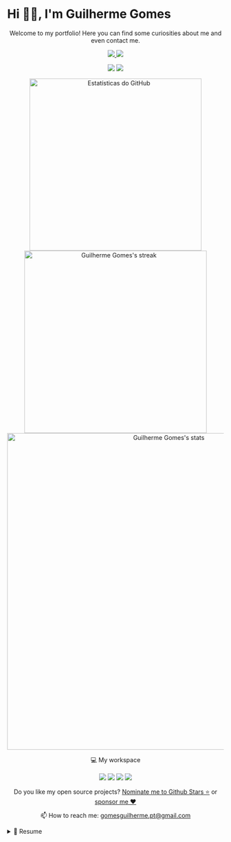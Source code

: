 # Hi 👋🏽, I'm Guilherme Gomes

  <p align="center">
    Welcome to my portfolio! Here you can find some curiosities about me and even contact me.
  </p>

  <!-- \\\\\\\ - SPONSOR & LINKEDIN LINKS - /////// -->
  <p align="center">
    <a href="https://github.com/sponsors/GomesGuilhermePT07">
      <img src="https://img.shields.io/badge/sponsor-30363D?style=for-the-badge&logo=GitHub-Sponsors&logoColor=#white" />        
    </a>
    <a href="https://www.linkedin.com/in/ggom3s/">
      <img src="https://img.shields.io/badge/linkedin-%230077B5.svg?&style=for-the-badge&logo=linkedin&logoColor=white" />
    </a>
  </p>

<!-- \\\\\\\ - PROFILE VIEWS & FOLLOW BUTTON - /////// -->
  <p align="center">
   <img src="https://komarev.com/ghpvc/?username=dev-ggomes&label=PROFILE+VIEWS+%20&color=ff69b4&style=flat&abbreviated=true">
   <img src="https://img.shields.io/github/followers/dev-ggomes?label=Follow&style=social">
  </p>

  <!-- \\\\\\\ CASO ALGUM DÊ ERRO /////// -->
  <!---->
  <p align="center">
    <a href="#">
      <img src="https://github-readme-stats.vercel.app/api?username=dev-ggomes&show_icons=true&theme=tokyonight&count_private=true" alt="Estatísticas do GitHub" style="width: 400px;"/>
      
  <img src="https://github-readme-streak-stats.herokuapp.com/?user=dev-ggomes&theme=dracula" alt="Guilherme Gomes's streak" style="width: 424px;"/>
      
  <img src="https://github-readme-activity-graph.vercel.app/graph?username=dev-ggomes&theme=dracula" alt="Guilherme Gomes's stats" style="width: 46rem;"/>
    </a>
  </p>
  <!---->

<!-- \\\\\\\ - OUTRA MANEIRA DE APRESENTAR OS DADOS - /////// -->
<!--
<p align="center">
  <a href="#">
    <img src="https://github-readme-stats.vercel.app/api/top-langs/?username=dev-ggomes&theme=dracula" alt="Guilherme Gomes's most used languages" style="width: 14rem;"/>
    <img src="https://github-readme-activity-graph.vercel.app/graph?username=dev-ggomes&theme=dracula" alt="Guilherme Gomes's stats" style="width: 38rem;"/>
  </a>
</p>
<!---->

  <p align='center'>
    💻 My workspace<br/><br/>
    <img src="https://img.shields.io/badge/windows-%230078D6.svg?&style=for-the-badge&logo=windows&logoColor=white" />
    <img src="https://img.shields.io/badge/AMD-Ryzen%207%209800%20X3D-%230071C5.svg?&style=for-the-badge&logo=amd&logoColor=white&color=darkorange" />
    <img src="https://img.shields.io/badge/RAM-32GB-%230071C5.svg?&style=for-the-badge&logoColor=white" />
    <img src="https://img.shields.io/badge/nvidia-rtx%204080%20Super-%2376B900.svg?&style=for-the-badge&logo=nvidia&logoColor=white" />
  </p>

  <p align='center'>
    Do you like my open source projects? <a href='https://stars.github.com/nominate/'>Nominate me to Github Stars ⭐</a> or <a href='https://github.com/sponsors/GomesGuilhermePT07'>sponsor me ❤️</a>
  </p>
  
  <p align="center">
    📫 How to reach me: <a href="mailto:gomesguilherme.pt@gmail.com">gomesguilherme.pt@gmail.com</a>
  </p>

  <details>
    <summary>📃 Resume</summary>

  ## 🚀 About me
  
  🔞 18yo.  
  👨🏽‍💻 Coding since 2022!  
  🌍 Portuguese programmer.  
  💡 In love with the idea of improving the tech world.
    
## 🌐 Contacts

  [![YouTube](https://img.shields.io/badge/YouTube-FF0000?style=for-the-badge&logo=youtube&logoColor=white)](https://www.youtube.com/@ggom3s)
  [![Instagram](https://img.shields.io/badge/Instagram-E4405F?style=for-the-badge&logo=instagram&logoColor=white)](https://instagram.com/wg_gom3z)
  [![LinkedIn](https://img.shields.io/badge/LinkedIn-0A66C2?style=for-the-badge&logo=linkedin&logoColor=white)](https://www.linkedin.com/in/ggom3s)  
    
 ## 💻 Languages I use the most
  
  <div style="display: flex; gap: 10px; flex-wrap: wrap;">
    <img src="https://img.shields.io/badge/HTML5-E34F26?style=for-the-badge&logo=html5&logoColor=white" alt="HTML5" />
    <img src="https://img.shields.io/badge/CSS3-1572B6?style=for-the-badge&logo=css3&logoColor=white" alt="CSS3" />
    <img src="https://img.shields.io/badge/JavaScript-F7DF1E?style=for-the-badge&logo=javascript&logoColor=black" alt="JavaScript" />
    <img src="https://img.shields.io/badge/C%2B%2B-00599C?style=for-the-badge&logo=c%2B%2B&logoColor=white" alt="C++" />
    <img src="https://img.shields.io/badge/PHP-777BB4?style=for-the-badge&logo=php&logoColor=white" alt="PHP" />
    <img src="https://img.shields.io/badge/MySQL-005C84?style=for-the-badge&logo=mysql&logoColor=white" alt="MySQL" />
    <img src="https://img.shields.io/badge/Python-FFD43B?style=for-the-badge&logo=python&logoColor=blue" alt="Python" />
  </div>

 <!--
  ## 🗓 Nowadays studying at
  
  <img src="https://img.shields.io/badge/%20Lisboa-000000?style=for-the-badge&logo=42&logoColor=white" alt="42 | Lisboa" />  
 -->

  ## Aplications I use/d
  
  <div style="display: flex; gap: 10px; flex-wrap: wrap;">
    <img src="https://img.shields.io/badge/ClickUp-7B68EE?style=for-the-badge&logo=ClickUp&logoColor=white" alt="ClickUp" />
    <img src="https://img.shields.io/badge/Canva-%2300C4CC.svg?&style=for-the-badge&logo=Canva&logoColor=white" alt="Canva" />
    <img src="https://img.shields.io/badge/Xampp-F37623?style=for-the-badge&logo=xampp&logoColor=white" alt="Xampp" />
    <img src="https://img.shields.io/badge/GitHub-100000?style=for-the-badge&logo=github&logoColor=white" alt="GitHub" />
  </div>

  ## 🖥 Compilers I'm used to work with
  
  <div style="display: flex; gap: 10px; flex-wrap: wrap;">
    <img src="https://img.shields.io/badge/Arduino_IDE-00979D?style=for-the-badge&logo=arduino&logoColor=white" alt="Arduino IDE" />
    <img src="https://img.shields.io/badge/Eclipse-2C2255?style=for-the-badge&logo=eclipse&logoColor=white" alt="Eclipse" />
    <img src="https://img.shields.io/badge/VSCode-0078D4?style=for-the-badge&logo=visual%20studio%20code&logoColor=white" alt="VS Code" />
    <img src="https://img.shields.io/badge/Adobe%20Dreamweaver-072401?style=for-the-badge&logo=Adobe%20Dreamweaver&logoColor=34F400" alt="Adobe Dreamweaver" />
    <img src="https://img.shields.io/badge/IntelliJ_IDEA-000000.svg?style=for-the-badge&logo=intellij-idea&logoColor=white" alt="IntelliJ Idea" />
    <img src="https://img.shields.io/badge/PyCharm-000000.svg?&style=for-the-badge&logo=PyCharm&logoColor=white" alt="PyCharm" />
  </div>

  </details>

<!-- adicionar specs -->
<!--
  <details>
    <summary>💻 My PC</summary>

   - **Graphic Card:**\
  Nvidia RTX 4080 SUPER
   
   - **Motherboard:**\
  Asus TUF Gaming B650-E WIFI 
  
   - **CPU:**\
  AMD Ryzen 7 9800X3D

   - **SSD:**\
  Crucial P3 Plus 1TB 5000/3600MB\
  Crucial P3 4TB
  
   - **Power Supply Unit:**\
  FSP Vita GM ATX3 1000W 
  
   - **RAM:**\
  G.SKILL RIPJAWS S5 32GB 5600 
  
   - **Water Cooler:**\
  Artic Liquid Freezer III 240

   - **Case:**\
  White DarkFlash

   - **Ports:**\
  <!-- escreve aqui 
  
  </details> 
  
-->
